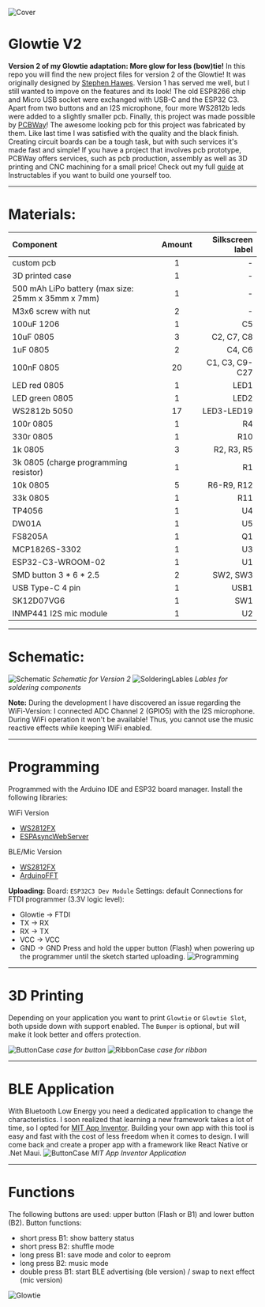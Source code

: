 ![Cover](https://github.com/KonradWohlfahrt/GlowtieV2/blob/main/images/Cover.jpg)

# Glowtie V2
**Version 2 of my Glowtie adaptation: More glow for less (bow)tie!**
In this repo you will find the new project files for version 2 of the Glowtie!
It was originally designed by [Stephen Hawes](https://github.com/sphawes/glowtie).
Version 1 has served me well, but I still wanted to impove on the features and its look!
The old ESP8266 chip and Micro USB socket were exchanged with USB-C and the ESP32 C3.
Apart from two buttons and an I2S microphone, four more WS2812b leds were added to a slightly smaller pcb.
Finally, this project was made possible by [PCBWay](https://www.pcbway.com/)!
The awesome looking pcb for this project was fabricated by them.
Like last time I was satisfied with the quality and the black finish.
Creating circuit boards can be a tough task, but with such services it's made fast and simple!
If you have a project that involves pcb prototype, PCBWay offers services, such as pcb production, assembly as well as 3D printing and CNC machining for a small price!
Check out my full [guide](https://www.instructables.com/Glowtie-V2-a-Glowing-Bowtie/) at Instructables if you want to build one yourself too.

***
# Materials:
| Component | Amount | Silkscreen label |
|:----------|:------:|-----------------:|
| custom pcb | 1 | - |
| 3D printed case | 1 | - |
| 500 mAh LiPo battery (max size: 25mm x 35mm x 7mm) | 1 | - |
| M3x6 screw with nut | 2 | - |
| 100uF 1206 | 1 | C5 |
| 10uF 0805 | 3 | C2, C7, C8 |
| 1uF 0805 | 2 | C4, C6 |
| 100nF 0805 | 20 | C1, C3, C9-C27 |
| LED red 0805 | 1 | LED1 |
| LED green 0805 | 1 | LED2 |
| WS2812b 5050 | 17 | LED3-LED19 |
| 100r 0805 | 1 | R4 |
| 330r 0805 | 1 | R10 |
| 1k 0805 | 3 | R2, R3, R5 |
| 3k 0805 (charge programming resistor) | 1 | R1 |
| 10k 0805 | 5 | R6-R9, R12 |
| 33k 0805 | 1 | R11 |
| TP4056 | 1 | U4 |
| DW01A | 1 | U5 |
| FS8205A | 1 | Q1 |
| MCP1826S-3302 | 1 | U3 |
| ESP32-C3-WROOM-02 | 1 | U1 |
| SMD button 3 * 6 * 2.5 | 2 | SW2, SW3 |
| USB Type-C 4 pin | 1 | USB1 |
| SK12D07VG6 | 1 | SW1 |
| INMP441 I2S mic module | 1 | U2 |

***
# Schematic:
![Schematic](https://github.com/KonradWohlfahrt/GlowtieV2/blob/main/images/Schematic_Glowtie-V2.png)
_Schematic for Version 2_
![SolderingLables](https://github.com/KonradWohlfahrt/GlowtieV2/blob/main/images/GlowtieV2_Labels.jpg)
_Lables for soldering components_

**Note:**
During the development I have discovered an issue regarding the WiFi-Version:
I connected ADC Channel 2 (GPIO5) with the I2S microphone. During WiFi operation it won't be available!
Thus, you cannot use the music reactive effects while keeping WiFi enabled. 

***
# Programming
Programmed with the Arduino IDE and ESP32 board manager. 
Install the following libraries:

WiFi Version
- [WS2812FX](https://github.com/kitesurfer1404/WS2812FX)
- [ESPAsyncWebServer](https://github.com/me-no-dev/ESPAsyncWebServer)

BLE/Mic Version
- [WS2812FX](https://github.com/kitesurfer1404/WS2812FX)
- [ArduinoFFT](https://github.com/kosme/arduinoFFT)

**Uploading:**
Board: `ESP32C3 Dev Module`
Settings: default
Connections for FTDI programmer (3.3V logic level):
- Glowtie -> FTDI
- TX -> RX
- RX -> TX
- VCC -> VCC
- GND -> GND
Press and hold the upper button (Flash) when powering up the programmer until the sketch started uploading.
![Programming](https://github.com/KonradWohlfahrt/GlowtieV2/blob/main/images/GlowtieV2_Programming.jpg)

***
# 3D Printing
Depending on your application you want to print `Glowtie` or `Glowtie Slot`, both upside down with support enabled. The `Bumper` is optional, but will make it look better and offers protection.

![ButtonCase](https://github.com/KonradWohlfahrt/GlowtieV2/blob/main/images/GlowtieV2_Button.jpg)
_case for button_
![RibbonCase](https://github.com/KonradWohlfahrt/GlowtieV2/blob/main/images/GlowtieV2_Slot.jpg)
_case for ribbon_

***
# BLE Application
With Bluetooth Low Energy you need a dedicated application to change the characteristics.
I soon realized that learning a new framework takes a lot of time, so I opted for [MIT App Inventor](https://appinventor.mit.edu/).
Building your own app with this tool is easy and fast with the cost of less freedom when it comes to design.
I will come back and create a proper app with a framework like React Native or .Net Maui.
![ButtonCase](https://github.com/KonradWohlfahrt/GlowtieV2/blob/main/images/GlowtieV2_App.jpg)
_MIT App Inventor Application_

***
# Functions
The following buttons are used: upper button (Flash or B1) and lower button (B2).
Button functions:
- short press B1: show battery status
- short press B2: shuffle mode
- long press B1: save mode and color to eeprom
- long press B2: music mode
- double press B1: start BLE advertising (ble version) / swap to next effect (mic version)

![Glowtie](https://github.com/KonradWohlfahrt/GlowtieV2/blob/main/images/GlowtieV2.jpg)